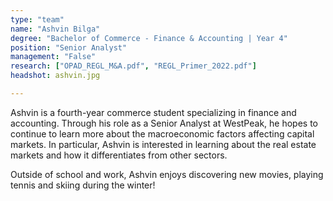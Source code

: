 ```yaml
---
type: "team"
name: "Ashvin Bilga"
degree: "Bachelor of Commerce - Finance & Accounting | Year 4"
position: "Senior Analyst"
management: "False"
research: ["OPAD_REGL_M&A.pdf", "REGL_Primer_2022.pdf"]
headshot: ashvin.jpg

---
```


Ashvin is a fourth-year commerce student specializing in finance and accounting. Through his role as a Senior Analyst at WestPeak, he hopes to continue to learn more about the macroeconomic factors affecting capital markets. In particular, Ashvin is interested in learning about the real estate markets and how it differentiates from other sectors. 

Outside of school and work, Ashvin enjoys discovering new movies, playing tennis and skiing during the winter!